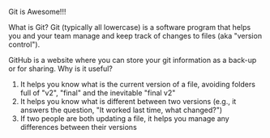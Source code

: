 Git is Awesome!!!

What is Git?
Git (typically all lowercase) is a software program that helps you and your team manage and keep track of changes to files (aka "version control").

GitHub is a website where you can store your git information as a back-up or for sharing. Why is it useful?
1. It helps you know what is the current version of a file, avoiding folders full of "v2", "final" and the inevitable "final v2"
2. It helps you know what is different between two versions (e.g., it answers the question, "It worked last time, what changed?") 
3. If two people are both updating a file, it helps you manage any differences between their versions
